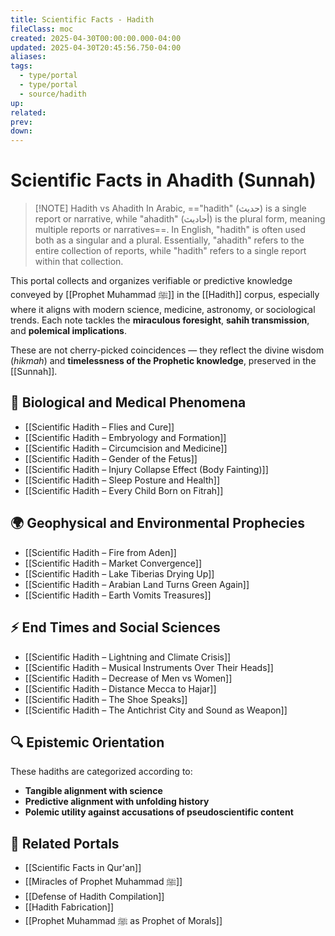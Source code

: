 ```yaml
---
title: Scientific Facts - Hadith
fileClass: moc
created: 2025-04-30T00:00:00.000-04:00
updated: 2025-04-30T20:45:56.750-04:00
aliases: 
tags: 
  - type/portal
  - type/portal
  - source/hadith 
up: 
related: 
prev: 
down: 
---
```


 

# Scientific Facts in Ahadith (Sunnah)

> [!NOTE] Hadith vs Ahadith
> In Arabic, =="hadith" (حديث) is a single report or narrative, while "ahadith" (أحاديث) is the plural form, meaning multiple reports or narratives==. In English, "hadith" is often used both as a singular and a plural. Essentially, "ahadith" refers to the entire collection of reports, while "hadith" refers to a single report within that collection.

This portal collects and organizes verifiable or predictive knowledge conveyed by [[Prophet Muhammad ﷺ]] in the [[Hadith]] corpus, especially where it aligns with modern science, medicine, astronomy, or sociological trends. Each note tackles the **miraculous foresight**, **sahih transmission**, and **polemical implications**.

These are not cherry-picked coincidences — they reflect the divine wisdom (*hikmah*) and **timelessness of the Prophetic knowledge**, preserved in the [[Sunnah]].

## 🧠 Biological and Medical Phenomena

- [[Scientific Hadith – Flies and Cure]]
- [[Scientific Hadith – Embryology and Formation]]
- [[Scientific Hadith – Circumcision and Medicine]]
- [[Scientific Hadith – Gender of the Fetus]]
- [[Scientific Hadith – Injury Collapse Effect (Body Fainting)]]
- [[Scientific Hadith – Sleep Posture and Health]]
- [[Scientific Hadith – Every Child Born on Fitrah]]

## 🌍 Geophysical and Environmental Prophecies

- [[Scientific Hadith – Fire from Aden]]
- [[Scientific Hadith – Market Convergence]]
- [[Scientific Hadith – Lake Tiberias Drying Up]]
- [[Scientific Hadith – Arabian Land Turns Green Again]]
- [[Scientific Hadith – Earth Vomits Treasures]]

## ⚡ End Times and Social Sciences

- [[Scientific Hadith – Lightning and Climate Crisis]]
- [[Scientific Hadith – Musical Instruments Over Their Heads]]
- [[Scientific Hadith – Decrease of Men vs Women]]
- [[Scientific Hadith – Distance Mecca to Hajar]]
- [[Scientific Hadith – The Shoe Speaks]]
- [[Scientific Hadith – The Antichrist City and Sound as Weapon]]

## 🔍 Epistemic Orientation

These hadiths are categorized according to:

- **Tangible alignment with science**
- **Predictive alignment with unfolding history**
- **Polemic utility against accusations of pseudoscientific content**

## 🧭 Related Portals

- [[Scientific Facts in Qur'an]]
- [[Miracles of Prophet Muhammad ﷺ]]
- [[Defense of Hadith Compilation]]
- [[Hadith Fabrication]]
- [[Prophet Muhammad ﷺ as Prophet of Morals]]